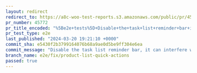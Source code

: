 ```yaml
---
layout: redirect
redirect_to: https://a8c-woo-test-reports.s3.amazonaws.com/public/pr/45772/e2e/index.html
pr_number: 45772
pr_title_encoded: "%5Be2e+tests%5D+Disable+the+task+list+reminder+bar+in+products+list"
pr_test_type: e2e
last_published: "2024-03-20 19:21:10 +0000"
commit_sha: e5430f2b3799164076b68a9ae0d5be9ff304e6ea
commit_message: "Disable the task list reminder bar, it can interfere with the quick a…"
branch_name: e2e/fix/product-list-quick-actions
passed: true
---
```

